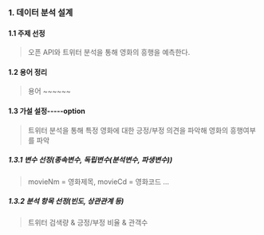 ### 1. 데이터 분석 설계


#### 1.1 주제 선정

> 오픈 API와 트위터 분석을 통해 영화의 흥행을 예측한다.

#### 1.2 용어 정리

> 용어 ~~~~~~

#### 1.3 가설 설정-----option

> 트위터 분석을 통해 특정 영화에 대한 긍정/부정 의견을 파악해 영화의 흥행여부를 파악

##### 1.3.1 변수 선정(종속변수, 독립변수(분석변수, 파생변수))

> movieNm = 영화제목, movieCd = 영화코드 ...

##### 1.3.2 분석 항목 선정(빈도, 상관관계 등)

> 트위터 검색량 & 긍정/부정 비율 & 관객수
